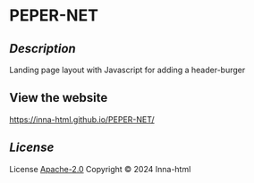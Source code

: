 # PEPER-NET

## *Description*
Landing page layout with Javascript for adding a header-burger

## View the website
https://inna-html.github.io/PEPER-NET/

## *License*
License [Apache-2.0](https://www.apache.org/licenses/LICENSE-2.0) Copyright © 2024 Inna-html
